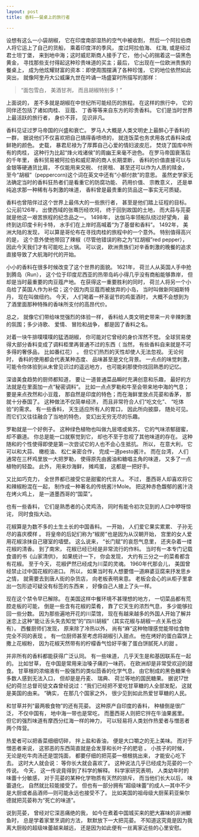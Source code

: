 ```yaml
---
layout: post
title: 香料——餐桌上的旅行者

---
```


设想有这么一小袋胡椒， 它在印度南部湿热的空气中被收割， 然后一个阿拉伯商人将它运上了自己的货船， 乘着印度洋的季风， 度过阿拉伯海、 红海, 或是经过君士坦丁堡， 来到地中海；这时威尼斯商人接手了它， 他小心的揣着这一袋黑色黄金， 寻找那些支付得起这种珍贵味道的买主；最后， 它出现在一位欧洲贵族的餐桌上， 成为他炫耀财富的资本：即使周围摆满了各种珍馐， 它的地位依然如此突出， 就像阿奎丹大公威廉九世在吟诵一场盛宴时所描写的那样：

> “面包雪白， 美酒甘冽， 而且胡椒特别多！”

上面说的， 差不多就是胡椒在中世纪所可能经历的旅程。 在这样的旅行中， 它的同伴还包括了诸如肉桂、 豆蔻、 丁香等等来自东方的珍贵香料。 它们是当时世界上最活跃的旅行者， 身价不菲， 见识非凡。 

香料见证过罗马帝国的兴盛和衰亡。 罗马人大概是人类文明史上最醉心于香料的一群， 据说他们不仅喜欢把自己搞得香喷喷的， 就连饭菜也务求用各式香料染成鲜艳的颜色。 史载， 暴君尼禄为了厚葬自己心爱的情妇波皮厄， 焚烧了国库中所有的肉桂， 这种行为比起“烽火戏诸侯”的周幽王来毫不逊色。 
在罗马帝国衰落后的千年里， 香料贸易被阿拉伯和威尼斯的商人长期垄断， 香料的价值直接可以与金银等硬通货比肩， 不仅能用来交税、 付房租、 甚至还可以作为人质的赎金， 至今“胡椒”（peppercorn)这个词在英文中还有“小额付款”的意思。 虽然史学家无法确定当时的香料狂热者们是看重它的防腐功能、 药用价值、 宗教意义， 还是单纯追求那一种稀有与刺激的味道， 香料曾是最贵重的货品这一事实无可质疑。 

香料也曾陪伴过这个世界上最伟大的一些旅行者， 甚至是他们踏上征程的目标。 公元前126年， 出使西域的张骞历经坎坷， 终于回到故国的土地， 而大蒜与芫荽就是他这一艰苦旅程的纪念品之一。 1498年， 达伽马率领船队绕过好望角， 最终到达印度卡利卡特， 水手们在上岸时高喊着“为了基督和香料”。 1492年， 美洲大陆的发现， 可以算是哥伦布在寻找肉桂的旅程中的一个意外。 特别值得高兴的是， 这个意外使他带回了辣椒（尽管他错误的称之为“红胡椒”red pepper）， 因此今天我们才有可能吃上火锅。  可以说， 欧洲贵族们对辛香刺激的晚餐的追求直接导致了大航海时代的开始。 

小小的香料在很多时候改变了这个世界的面貌。 1621年， 荷兰人从英国人手中抢到腾岛（Run）， 这个位于印度尼西亚的热带岛屿小得几乎没有商船能够靠岸， 但却是当时最重要的肉豆蔻产地。 在获得这一重要胜利的同时，  荷兰人将另一个小岛给了英国人作为补偿；这个因为肉豆蔻而被放弃的小岛， 当时叫做新阿姆斯特丹， 现在叫做纽约。 今天， 人们喝着一杯圣诞节的鸡蛋酒时， 大概不会想到为了酒里面那种特殊的香味所支付的高昂代价。 

总之， 就像它们带给味觉强烈的体验一样， 香料给人类文明史带来一片辛辣刺激的氛围；多少诗歌、 爱情、 冒险和战争， 都是因了香料之名。 

对着一块牛排噗噗噗的猛洒胡椒， 你可能对它曾经的身价浑然不觉。 全球贸易使得大部分香料变成了调料柜里再普通不过的东西（ 当然， 有些香料自来就是不可多得的奢侈品， 比如番红花） 。 但它们热烈的天性却使人无法忽视。 无论何时， 香料的使用都会代表某种态度、 品味甚至是文化背景。 一点点的味觉刺激， 可能令你体验到从未曾见识过的遥远地方， 也可能刹那使你找回熟悉的记忆。 

深谙美食趋势的厨师都知道， 要让一道普通菜品瞬时充满创意和乐趣， 最好的方法就是在里面加一点“秘密调料”。  比如一点点罗勒和牛至会带来地中海的气息；要是来点孜然和小豆蔻， 那自然是印度的特色；而在海鲜里放点芫荽和香茅， 那就十分泰国了。 这种做法不仅简单经济， 而且非常符合人们“吃文化”、 “吃体验”的需求。 
有一些香料， 天生适应所有人的胃口， 因此所向披靡， 随处可见。 而它们又往往融合了当地的特色， 变幻出无穷无尽的乐趣。 

罗勒就是一个好例子。 这种绿色植物也叫做九层塔或紫苏， 它的气味浓郁甜蜜， 却不霸道。 你总是能一口就察觉到它， 却也不至于忽视了其他味道的存在。 这种随和的个性使得即使是第一次尝试它的人也不会心生抵抗。 所以， 在意大利， 它可以和大蒜、 橄榄油、 松仁亲密合作， 完成一道pesto酱汁。 而在台湾， 人们通常在三杯鸡里放一大把罗勒， 使得原先由酱油和糖唱主角的味道， 又多了一点植物的轻盈。 此外， 用来炒海鲜， 摊鸡蛋， 这都是一把好手。 

又比如巧克力， 全世界都已接受它是甜蜜的代言人。 不过， 墨西哥人却喜欢将它和辣椒粉混在一起， 制作成一种著名的传统酱汁Mole。 把这种赤色馥郁的酱汁浇在烤火鸡上， 是一道墨西哥的“国菜”。 

也有一些香料， 它们是熟悉者的心灵鸡汤， 同时有能令初次见到的人口中咿呀惊诧， 同时食指大动。 

花椒算是为数不多的土生土长的中国香料。 一开始， 人们爱它果实累累、 子孙无尽的喜庆模样 。 将皇帝的后妃们称为“椒房”也是因为从汉朝开始， 宫里的女人爱用花椒涂抹自己寝室的墙壁。 这么说来， “长门赋”的哀怨气息里， 还夹杂着一缕花椒的清香。  到了南宋， 花椒已经已经是非常流行的作料。 当时有一本专门记载食谱的书《山家清供》， 如果统计一下， 你会发现， 大约有三分之一的菜肴都含有花椒。 至于今天， 花椒俨然已经成为川菜的灵魂。  1960年代那会儿， 美国曾经禁止过中国花椒的进口。 所以， 如果当时有人想要借一道麻婆豆腐来抒发思乡之情， 就需要去到唐人街的杂货店， 向老板表明来意。 老板会会心的从柜子里拿出一包形迹可疑没有标签的东西来 ， 好像自己人接上了头一样。 

现在这个禁令早已解除。 在美国这样中餐环境不甚理想的地方， 一切菜品都有荒腔走板的可能， 倒是一些含有花椒的菜肴， 靠了它天生的浓烈气息， 多少能够拉回一些分数。 因为那些遍地开花的川菜馆， 现在有越来越多的外国人开始了解并迷恋上这种“能让舌头失去知觉”的“四川胡椒”（其实花椒与胡椒一点关系也没有）。  西餐厨师们发现， 原来除了冷热以外， 尚有“麻”这种物理感觉能带给食物完全不同的表现 。 有一位厨师甚至考虑将胡椒引入甜点。 他在烤好的蛋白霜饼上撒上花椒粉， 因为花椒天然带有的柠檬香气恰好平衡了蛋白饼腻死人的甜 。 

并非所有的香料都能获得广泛认同。 有一些味道， 几乎天生是和基因联系在一起的。 比如甘草， 在中国是常用来治嗓子痛的一味药， 在欧洲却是非常受欢迎的甜食。 甘草根的浓缩液有一股强烈的类似茴香的化学气息， 由它制成的黑色糖果令多数人感到无法入口， 但却是是丹麦、 瑞典、 荷兰等地的国民糖果。 据说17世纪的荷兰总督司徒文森曾经说过：“我们已经把不爱吃甘草糖的人全部发配， 这就是美国的由来。 ”确实， 在那几个国家之外， 很少见到如此热爱甘草糖的人民。 

和甘草并列“最两极食物”的还有芫荽。 这种原产自印度的香料， 种植倒是很广泛， 不仅中国有， 地中海一带也是常吃， 而墨西哥人则把它拌在牛油果酱里。 但它的强烈味道有摩西分红海一样的神力， 可以轻易将人类划作热爱者与憎恶者两个阵营。  

热爱者可以把香菜细细切碎， 拌上盐和香油， 便是大口嚼之的无上美味。 而对于憎恶者来说， 这邪恶的东西简直就是会发芽和长叶子的肥皂 。 小孩子的时候， 无论是吃牛肉汤还是馄饨面， 都要仔细的把芫荽一根根挑出来， 才能安心吃下去。 这时大人就会说： 等你长大就会喜欢了。 这种说法几乎已经成为芫荽的一个传说。 今天， 这一传说竟得到了科学的解释。 科学家研究表明， 人类幼年时的味蕾十分敏感， 对于芫荽的某种化学物质有天然的排斥， 而当他们长大以后， 味蕾退化， 自然就比较能接受了。 但也有一部分拥有“超级味蕾”的成人—其中不少是大厨或者品酒师—则可能永远也接受不了。 比如美国的祖母级大厨茱莉亚柴尔德就把芫荽称为“死亡的味道”。 

说到芫荽， 曾经对它深恶痛绝的我， 如今在煮着中国城买来的肥大寡味的非洲鲫鱼时，  总是学着家里烹调的方法， 默默放下一大把芫荽。 不知道这究竟是因为我离大厨般的超级味蕾越来越远， 还是因为如此便有一丝离家近些的心里安慰。 

